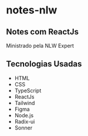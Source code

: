 # notes-nlw


## Notes com ReactJs 
 Ministrado pela NLW Expert 
 
## Tecnologias Usadas

- HTML
- CSS
- TypeScript
- ReactJs
- Tailwind
-  Figma
-  Node.js
-  Radix-ui
-  Sonner
